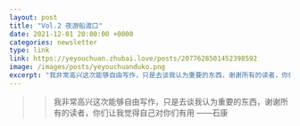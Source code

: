 ```yaml
---
layout: post
title: "Vol.2 夜游船渡口"
date: 2021-12-01 20:00:00 +0000
categories: newsletter
type: link
link: https://yeyouchuan.zhubai.love/posts/2077628501452398592
image: /images/posts/yeyouchuanduko.png
excerpt: "我非常高兴这次能够自由写作，只是去谈我认为重要的东西，谢谢所有的读者，你们让我觉得自己对你们有用。"
---
```


> > 我非常高兴这次能够自由写作，只是去谈我认为重要的东西，谢谢所有的读者，你们让我觉得自己对你们有用                                                                                                                                      ——石康
